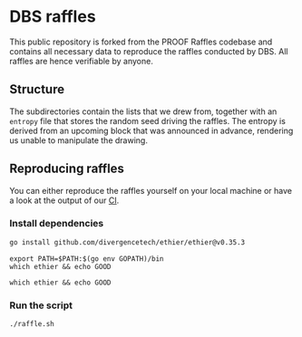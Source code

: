 # DBS raffles

This public repository is forked from the PROOF Raffles codebase and contains all necessary data to reproduce the raffles conducted by DBS.
All raffles are hence verifiable by anyone.

## Structure

The subdirectories contain the lists that we drew from, together with an `entropy` file that stores the random seed driving the raffles.
The entropy is derived from an upcoming block that was announced in advance, rendering us unable to manipulate the drawing.

## Reproducing raffles

You can either reproduce the raffles yourself on your local machine or have a look at the output of our [CI](https://github.com/proofxyz/raffles/actions/workflows/raffle.yml).

### Install dependencies

```bash
go install github.com/divergencetech/ethier/ethier@v0.35.3
```

```on a mac so you can run ethier from anywhere
export PATH=$PATH:$(go env GOPATH)/bin
which ethier && echo GOOD
```

```then confirm, if not GOOD then something went wrong
which ethier && echo GOOD
```

### Run the script

```bash
./raffle.sh
```
